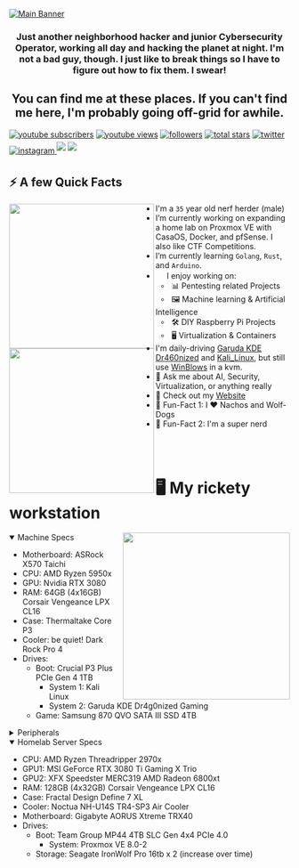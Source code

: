  [![Main Banner](https://github.com/cypheroxide/cypheroxide/assets/72179176/725cc982-713d-4383-aea8-1a203397fbdc)](https://angelsantiago.me)

<!--Welcome to my readme source! Glad to see you here. Some would say this was fun, but I only chose to do this because I was tired of a plain looking profile. In any case, thanks for stopping by-->

<h3 align="center">Just another neighborhood hacker and junior Cybersecurity Operator, working all day and hacking the planet at night. I'm not a bad guy, though. I just like to break things so I have to figure out how to fix them. I swear!</h3>
<div align="center">

<h2 align="center">You can find me at these places. If you can't find me here, I'm probably going off-grid for awhile.</h2></div>
<p align="left">
   <a href="https://www.youtube.com/c/cypher-oxide?sub_confirmation=1">
         <img alt="youtube subscribers" title="Subscribe to my YouTube channel" src="https://custom-icon-badges.demolab.com/youtube/channel/subscribers/UCLEQ8FAo6qX86FZNUmrEgdA?color=%23E05D44&label=SUBSCRIBE&logo=video&logoColor=white&style=for-the-badge&labelColor=CE4630"/></a> 
      <a href="https://www.youtube.com/c/cypher-oxide">
         <img alt="youtube views" title="YouTube views" src="https://custom-icon-badges.demolab.com/youtube/channel/views/UCLEQ8FAo6qX86FZNUmrEgdA?color=%23E1AD0E&logo=eye&logoColor=white&style=for-the-badge&labelColor=C79600"/></a> 
      <a href="https://github.com/cypheroxide?tab=followers">
         <img alt="followers" title="Follow me on Github" src="https://custom-icon-badges.demolab.com/github/followers/cypheroxide?color=236ad3&labelColor=1155ba&style=for-the-badge&logo=person-add&label=Follow&logoColor=white"/></a>
      <a href="https://github.com/cypheroxide?tab=repositories&sort=stargazers">
         <img alt="total stars" title="Total stars on GitHub" src="https://custom-icon-badges.demolab.com/github/stars/cypheroxide?color=55960c&style=for-the-badge&labelColor=488207&logo=star"/></a>
      <a href="https://twitter.com/HopeIntSys" target="_blank">
         <img src=https://img.shields.io/badge/twitter-%2300acee.svg?&style=for-the-badge&logo=twitter&logoColor=white alt=twitter style="margin-bottom: 5px;" /></a>
      <a href="https://instagram.com/cypheroxide" target="_blank">
         <img src=https://img.shields.io/badge/instagram-%23000000.svg?&style=for-the-badge&logo=instagram&logoColor=white alt=instagram style="margin-bottom: 5px;"/>
      <a href="https://discord.gg/flipper-xtreme" target="_blank">
         <img src="https://img.shields.io/badge/Discord-5865F2?style=for-the-badge&logo=discord&logoColor=white" style="margin-bottom: 5px;"/></a>
      <a href="https://discord.gg/3kWZpq97Va" target="_blank">
         <img src="https://img.shields.io/badge/Discord-5865F2?style=for-the-badge&logo=discord&logoColor=white" style="margin-bottom: 5px;"/></a>

## ⚡️ A few Quick Facts

<!--This part was an absolute nightmare to figure out. Turns out that Githubs extended markdown is scuffed. Left-embedded gifs break everything, so what you see below is the only way to fix it. I seem to be the only one to have even gotten that far.
-->

<div>
  <img align="left" height="260vh" src="https://github.com/cypheroxide/cypheroxide/assets/72179176/e71d5129-c49d-4094-afa5-271a2b23c4f1.gif">
  <img align="left" height="260vh" src="https://upload.wikimedia.org/wikipedia/commons/3/3d/1_120_transparent.png">
</div>

-  I'm a `35` year old nerf herder (male)
-  I’m currently working on expanding a home lab on Proxmox VE with CasaOS, Docker, and pfSense. I also like CTF Competitions.
-  I’m currently learning `Golang`, `Rust`, and `Arduino`.
- <img src="https://media.giphy.com/media/WUlplcMpOCEmTGBtBW/giphy.gif" width="16">  I enjoy working on:<br>
&nbsp; ∘ &nbsp; 📊 Pentesting related Projects<br>
&nbsp; ∘ &nbsp; 🖼 Machine learning & Artificial Intelligence<br>
&nbsp; ∘ &nbsp; 🛠 DIY Raspberry Pi Projects<br>
&nbsp; ∘ &nbsp; 🖥️ Virtualization & Containers<br>
- I'm daily-driving [Garuda KDE Dr460nized](https://garudalinux.org) and [Kali_Linux](https://www.kali.org/), but still use [WinBlows](https://geekprank.com/) in a kvm.
- 💬 Ask me about AI, Security, Virtualization, or anything really
- 📙 Check out my [Website](https://angelsantiago.me)
- 🎉 Fun-Fact 1: I ❤️ Nachos and Wolf-Dogs
- 🎉 Fun-Fact 2: I'm a super nerd

<br><br>

# 🖥️ My rickety workstation

<img align="right" height="300vh" src="https://github.com/cypheroxide/cypheroxide/assets/72179176/cc1b64eb-a6a6-42a1-b026-3529455f7ba8">
<details open>
  <summary>Machine Specs</summary>

  - Motherboard: ASRock X570 Taichi
  - CPU: AMD Ryzen 5950x
  - GPU: Nvidia RTX 3080
  - RAM: 64GB (4x16GB) Corsair Vengeance LPX CL16
  - Case: Thermaltake Core P3
  - Cooler: be quiet! Dark Rock Pro 4
  - Drives:
    - Boot: Crucial P3 Plus PCIe Gen 4 1TB
      - System 1: Kali Linux
      - System 2: Garuda KDE Dr4g0nized Gaming
    - Game: Samsung 870 QVO SATA III SSD 4TB

</details>

<details>
  <summary>Peripherals</summary>

  - Monitor: 3x UPERFECT 500 nits 10bit 16" Frameless 120hz 2560 x 1600, 1x ZSCMALLS 15.6" 60hz 1080 X 1920 (vertical)
  - Phone: Google Pixel 6XL w/Phoenix OS (formerly OnePlus 7 Pro w/LineageOS 21)
  - Keyboard: Drop Enter + Lord of the Rings w/ Dwarvish Keycap Set, Holy Panda X switches, Phantom Stabs; added foam mod, force break mod, tuned stabs, lubed springs.
  - Mouse: UtechSmart Venus Pro RGB Wireless + 16M Chroma RGB, 16 programmable buttons, 16K DPI
  - Webcam 1: Angetube Streaming 1080p HD w/Adjustable ring light
  - Webcam 2: Anker PowerConf C200 2k
  - Audio Equip:
    - Speakers: N/A (Apartment Life)
    - Amplifier/DAC: Qudelix-5K Bluetooth, aptX Adaptive/aptX HD
    - Microphone: Hyper X QuadCast (Blue Yeti too heavy for boom arm)
    - Headphones: Sony WH-1000XM4 (Wireless/Wired, ANC); Sennheiser HD 599 Open Back
    - Earbuds/IEMs: MEE audio M6 Pro 2nd Gen, Wired + BTC2 aptX Bluetooth adapter

  </details>
<details open>
  <summary>Homelab Server Specs</summary>

  - CPU: AMD Ryzen Threadripper 2970x
  - GPU1: MSI GeForce RTX 3080 Ti Gaming X Trio
  - GPU2: XFX Speedster MERC319 AMD Radeon 6800xt
  - RAM: 128GB (4x32GB) Corsair Vengeance LPX CL16
  - Case: Fractal Design Define 7 XL
  - Cooler: Noctua NH-U14S TR4-SP3 Air Cooler
  - Motherboard: Gigabyte AORUS Xtreme TRX40
  - Drives:
    - Boot: Team Group MP44 4TB SLC Gen 4x4 PCIe 4.0
      - System: Proxmox VE 8.0-2
    - Storage: Seagate IronWolf Pro 16tb x 2 (increase over time)

</details>

<br><br>


<br><br>
